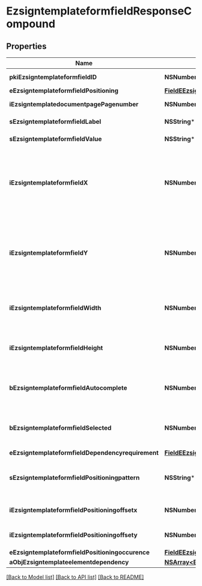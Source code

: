 # EzsigntemplateformfieldResponseCompound

## Properties
Name | Type | Description | Notes
------------ | ------------- | ------------- | -------------
**pkiEzsigntemplateformfieldID** | **NSNumber*** | The unique ID of the Ezsigntemplateformfield | 
**eEzsigntemplateformfieldPositioning** | [**FieldEEzsigntemplateformfieldPositioning***](FieldEEzsigntemplateformfieldPositioning.md) |  | [optional] 
**iEzsigntemplatedocumentpagePagenumber** | **NSNumber*** | The page number in the Ezsigntemplatedocument | 
**sEzsigntemplateformfieldLabel** | **NSString*** | The Label for the Ezsigntemplateformfield | 
**sEzsigntemplateformfieldValue** | **NSString*** | The value for the Ezsigntemplateformfield | [optional] 
**iEzsigntemplateformfieldX** | **NSNumber*** | The X coordinate (Horizontal) where to put the Ezsigntemplateformfield on the Ezsigntemplatepage.  Coordinate is calculated at 100dpi (dot per inch). So for example, if you want to put the Ezsigntemplateformfield 2 inches from the left border of the page, you would use \&quot;200\&quot; for the X coordinate. | [optional] 
**iEzsigntemplateformfieldY** | **NSNumber*** | The Y coordinate (Vertical) where to put the Ezsigntemplateformfield on the Ezsigntemplatepage.  Coordinate is calculated at 100dpi (dot per inch). So for example, if you want to put the Ezsigntemplateformfield 3 inches from the top border of the page, you would use \&quot;300\&quot; for the Y coordinate. | [optional] 
**iEzsigntemplateformfieldWidth** | **NSNumber*** | The Width of the Ezsigntemplateformfield in pixels calculated at 100 DPI  The allowed values are varying based on the eEzsigntemplateformfieldgroupType.  | eEzsigntemplateformfieldgroupType | Valid values | | ------------------------- | ------------ | | Checkbox                  | 22           | | Dropdown                  | 22-65535     | | Radio                     | 22           | | Text                      | 22-65535     | | Textarea                  | 22-65535     | | 
**iEzsigntemplateformfieldHeight** | **NSNumber*** | The Height of the Ezsigntemplateformfield in pixels calculated at 100 DPI  The allowed values are varying based on the eEzsigntemplateformfieldgroupType.  | eEzsigntemplateformfieldgroupType | Valid values | | ------------------------- | ------------ | | Checkbox                  | 22           | | Dropdown                  | 22           | | Radio                     | 22           | | Text                      | 22           | | Textarea                  | 22-65535     |  | 
**bEzsigntemplateformfieldAutocomplete** | **NSNumber*** | Whether the Ezsigntemplateformfield allows the use of the autocomplete of the browser.  This can only be set if eEzsigntemplateformfieldgroupType is **Text** | [optional] 
**bEzsigntemplateformfieldSelected** | **NSNumber*** | Whether the Ezsigntemplateformfield is selected or not by default.  This can only be set if eEzsigntemplateformfieldgroupType is **Checkbox** or **Radio** | [optional] 
**eEzsigntemplateformfieldDependencyrequirement** | [**FieldEEzsigntemplateformfieldDependencyrequirement***](FieldEEzsigntemplateformfieldDependencyrequirement.md) |  | [optional] 
**sEzsigntemplateformfieldPositioningpattern** | **NSString*** | The string pattern to search for the positioning. **This is not a regexp**  This will be required if **eEzsigntemplateformfieldPositioning** is set to **PerCoordinates** | [optional] 
**iEzsigntemplateformfieldPositioningoffsetx** | **NSNumber*** | The offset X  This will be required if **eEzsigntemplateformfieldPositioning** is set to **PerCoordinates** | [optional] 
**iEzsigntemplateformfieldPositioningoffsety** | **NSNumber*** | The offset Y  This will be required if **eEzsigntemplateformfieldPositioning** is set to **PerCoordinates** | [optional] 
**eEzsigntemplateformfieldPositioningoccurence** | [**FieldEEzsigntemplateformfieldPositioningoccurence***](FieldEEzsigntemplateformfieldPositioningoccurence.md) |  | [optional] 
**aObjEzsigntemplateelementdependency** | [**NSArray&lt;EzsigntemplateelementdependencyResponseCompound&gt;***](EzsigntemplateelementdependencyResponseCompound.md) |  | [optional] 

[[Back to Model list]](../README.md#documentation-for-models) [[Back to API list]](../README.md#documentation-for-api-endpoints) [[Back to README]](../README.md)


